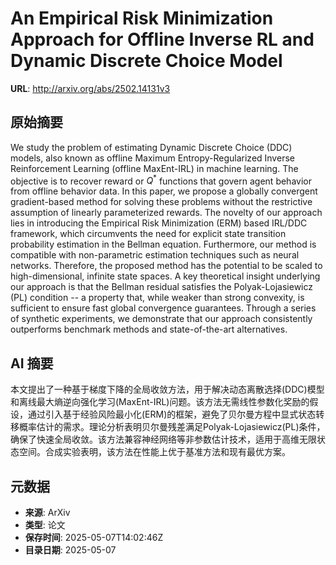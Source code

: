 # An Empirical Risk Minimization Approach for Offline Inverse RL and Dynamic Discrete Choice Model

**URL**: http://arxiv.org/abs/2502.14131v3

## 原始摘要

We study the problem of estimating Dynamic Discrete Choice (DDC) models, also
known as offline Maximum Entropy-Regularized Inverse Reinforcement Learning
(offline MaxEnt-IRL) in machine learning. The objective is to recover reward or
$Q^*$ functions that govern agent behavior from offline behavior data. In this
paper, we propose a globally convergent gradient-based method for solving these
problems without the restrictive assumption of linearly parameterized rewards.
The novelty of our approach lies in introducing the Empirical Risk Minimization
(ERM) based IRL/DDC framework, which circumvents the need for explicit state
transition probability estimation in the Bellman equation. Furthermore, our
method is compatible with non-parametric estimation techniques such as neural
networks. Therefore, the proposed method has the potential to be scaled to
high-dimensional, infinite state spaces. A key theoretical insight underlying
our approach is that the Bellman residual satisfies the Polyak-Lojasiewicz (PL)
condition -- a property that, while weaker than strong convexity, is sufficient
to ensure fast global convergence guarantees. Through a series of synthetic
experiments, we demonstrate that our approach consistently outperforms
benchmark methods and state-of-the-art alternatives.


## AI 摘要

本文提出了一种基于梯度下降的全局收敛方法，用于解决动态离散选择(DDC)模型和离线最大熵逆向强化学习(MaxEnt-IRL)问题。该方法无需线性参数化奖励的假设，通过引入基于经验风险最小化(ERM)的框架，避免了贝尔曼方程中显式状态转移概率估计的需求。理论分析表明贝尔曼残差满足Polyak-Lojasiewicz(PL)条件，确保了快速全局收敛。该方法兼容神经网络等非参数估计技术，适用于高维无限状态空间。合成实验表明，该方法在性能上优于基准方法和现有最优方案。

## 元数据

- **来源**: ArXiv
- **类型**: 论文
- **保存时间**: 2025-05-07T14:02:46Z
- **目录日期**: 2025-05-07
